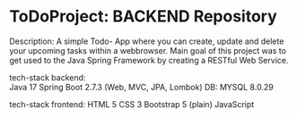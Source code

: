 # ToDoProject: BACKEND Repository

Description:  A simple Todo- App where you can create, update and delete your upcoming tasks within a webbrowser.
              Main goal of this project was to get used to the Java Spring Framework by creating a RESTful Web Service.

tech-stack backend:        
              Java 17
              Spring Boot 2.7.3 (Web, MVC, JPA, Lombok)
              DB: MYSQL 8.0.29
              
tech-stack frontend: 
              HTML 5
              CSS 3
              Bootstrap 5
              (plain) JavaScript


              
              
              
              

  
